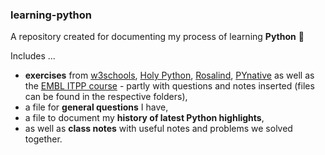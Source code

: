 ### learning-python
A repository created for documenting my process of learning **Python** :snake: 

Includes ...
* **exercises** from [w3schools](https://www.w3schools.com/python/), [Holy Python](https://holypython.com), [Rosalind](https://rosalind.info/users/barbarabuenker/), [PYnative](https://pynative.com) as well as the [EMBL ITPP course](https://git.embl.de/grp-bio-it-workshops/ITPP/-/tree/master?ref_type=heads) - partly with questions and notes inserted (files can be found in the respective folders),
* a file for **general questions** I have,
* a file to document my **history of latest Python highlights**,
* as well as **class notes** with useful notes and problems we solved together.
